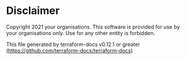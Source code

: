 # Disclaimer
Copyright 2021 your organisations. This software is provided for use by your organisations only.  Use for any other entity is forbidden.

This file generated by terraform-docs v0.12.1 or greater (https://github.com/terraform-docs/terraform-docs)
